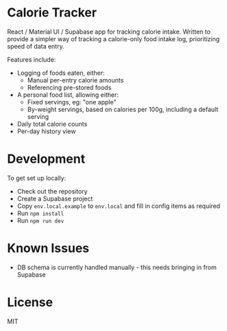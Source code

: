 # Calorie Tracker

React / Material UI / Supabase app for tracking calorie intake. Written to provide a simpler way of tracking a calorie-only food intake log, prioritizing speed of data entry.

Features include:

* Logging of foods eaten, either:
  - Manual per-entry calorie amounts
  - Referencing pre-stored foods
* A personal food list, allowing either:
  - Fixed servings, eg: "one apple"
  - By-weight servings, based on calories per 100g, including a default serving
* Daily total calorie counts
* Per-day history view

# Development

To get set up locally:

* Check out the repository
* Create a Supabase project
* Copy `env.local.example` to `env.local` and fill in config items as required
* Run `npm install`
* Run `npm run dev`

# Known Issues

- DB schema is currently handled manually - this needs bringing in from Supabase

# License

MIT
